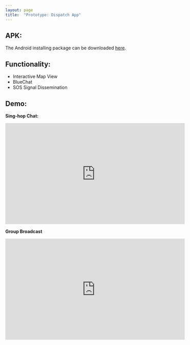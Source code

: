 ```yaml
---
layout: page
title:  "Prototype: Dispatch App"
---
```


## APK: 
The Android installing package can be downloaded [here][apk].

<!-- ## Screenshots:
<p align="center">
<img src="../assets/img/.png" alt="demo_screenshots" height="300px"/>
</p> -->

## Functionality:
- Interactive Map View
- BlueChat
- SOS Signal Dissemination

## Demo:

**Sing-hop Chat:**

<iframe width="560" height="315" src="https://www.youtube.com/embed/zTYGq3GSmO0" frameborder="0" allow="autoplay; encrypted-media" allowfullscreen></iframe>

**Group Broadcast**

<iframe width="560" height="315" src="https://www.youtube.com/embed/UpfY0ZQgHjo" frameborder="0" allow="autoplay; encrypted-media" allowfullscreen></ifram>



[apk]: https://github.com/jlinear/DispatchApp/releases/download/v1.0-alpha/app-dispatch.apk